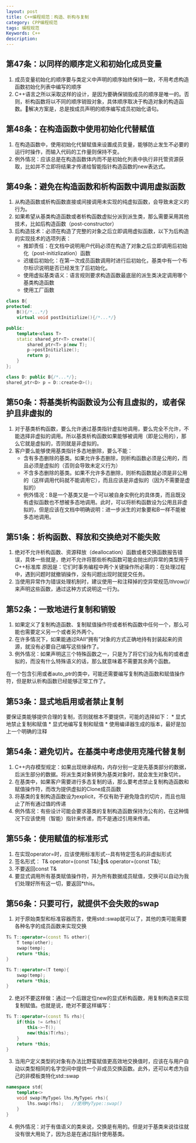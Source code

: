 ```yaml
---
layout: post
title: C++编程规范：构造、析构与复制
category: CPP编程规范
tags: 编程规范
Keywords: C++
description:
---
```

## 第47条：以同样的顺序定义和初始化成员变量
1. 成员变量初始化的顺序要与类定义中声明的顺序始终保持一致，不用考虑构造函数初始化列表中编写的顺序
2. C++语言之所以采取这样的设计，是因为要确保销毁成员的顺序是唯一的。否则，析构函数将以不同的顺序销毁对象，具体顺序取决于构造对象的构造函数。解决方案是，总是按成员声明的顺序编写成员初始化语句。
## 第48条：在构造函数中使用初始化代替赋值
1. 在构造函数中，使用初始化代替赋值来设置成员变量，能够防止发生不必要的运行时操作，而输入代码的工作量则保持不变。
2. 例外情况：应该总是在构造函数体内而不是初始化列表中执行非托管资源获取，比如并不立即将结果才传递给智能指针构造函数的new表达式。
## 第49条：避免在构造函数和析构函数中调用虚拟函数
1. 从构造函数或析构函数直接或间接调用未实现的纯虚拟函数，会导致未定义的行为。
2. 如果希望从基类构造函数或者析构函数虚拟分派到派生类，那么需要采用其他技术，比如后构造函数（post-constructor）
3. 后构造技术：必须在构造了完整的对象之后立即调用虚拟函数，以下为后构造的实现技术的选项列表：
    * 推卸责任：在文档中说明用户代码必须在构造了对象之后立即调用后初始化（post-initizlization）函数
    * 迟缓后初始化：在第一次成员函数调用时进行后初始化，基类中有一个布尔标识说明是否已经发生了后初始化。
    * 使用虚拟基类语义：语言规则要求构造函数最底层的派生类决定调用哪个基类构造函数
    * 使用工厂函数

``` c++
class B{
protected:
    B(){/*...*/}
    virtual void postInitizlize(){/*...*/}

public:
    template<class T>
    static shared_ptr<T> create(){
        shared_ptr<T> p(new T);
        p->postInitizlize();
        return p;
    }
};

class D: public B{/*...*/};
shared_ptr<D> p = D::create<D>();
```
## 第50条：将基类析构函数设为公有且虚拟的，或者保护且非虚拟的
1. 对于基类析构函数，要么允许通过基类指针虚拟地调用，要么完全不允许，不能选择非虚拟的调用。所以基类析构函数如果能够被调用（即是公用的），那么它就是虚拟的，否则就是非虚拟的。
2. 客户要么能够使用基类指针多态地删除，要么不能：
    * 含有多态删除的基类。如果允许多态删除，则析构函数必须是公用的，而且必须是虚拟的（否则会导致未定义行为）
    * 不含多态删除的基类。如果不允许多态删除，则析构函数就必须是非公用的（这样调用代码就不能调用它），而且应该是非虚拟的（因为不需要是虚拟的）
    * 例外情况：B是一个基类又是一个可以被自身实例化的具体类，而且既没有虚拟函数也不想被多态地调用。此时，可以将析构函数设为公用且非虚拟的，但是应该在文档中明确说明：进一步派生的对象要和B一样不能被多态地调用。
## 第51条：析构函数、释放和交换绝对不能失败
1. 绝对不允许析构函数、资源释放（deallocation）函数或者交换函数报告错误，具体一些就是，绝对不允许将那些析构函数可能会抛出的异常的类型用于C++标准库
原因是：它们时事务编程中两个关键操作所必需的：在处理过程中，遇到问题时就撤销操作，没有问题出现时就提交任务。
2. 当使用异常作为错误处理机制时，建议使用一和注释掉的空异常规范/*throw()*/来声明这些函数，通过这种方式说明这一行为。
## 第52条：一致地进行复制和销毁
1. 如果定义了复制构造函数、复制赋值操作符或者析构函数中任何一个，那么可能也需要定义另一个或者另外两个。
2. 在许多情况下，如果能通过RAII“拥有”对象的方式正确地持有封装起来的资源，就没有必要自己编写这些操作了。
3. 例外情况：如果声明这三个特殊函数之一，只是为了将它们设为私有的或者虚拟的，而没有什么特殊语义的话，那么就意味着不需要其余两个函数。

在一个包含引用或者auto_ptr的类中，可能还需要编写复制构造函数和赋值操作符，但是默认析构函数已经能够正常工作了。
## 第53条：显式地启用或者禁止复制
要保证类能够提供合理的复制，否则就根本不要提供，可能的选择如下：
    * 显式地禁止复制和赋值
    * 显式地编写复制和赋值
    * 使用编译器生成的版本，最好是加上一个明确的注释
## 第54条：避免切片。在基类中考虑使用克隆代替复制
1. C++内存模型规定：如果出现继承结构，内存分别一定是先基类部分的数据，后派生部分的数据。将派生类对象转换为基类对象时，就会发生对象切片。
2. 在基类中，如果客户需要进行多态复制的话，那么要考虑禁止复制构造函数和赋值操作符，而改为提供虚拟的Clone成员函数
3. 将基类的复制构造函数设为explicit，不仅有助于避免隐含的切片，而且也阻止了所有通过值的传递
4. 例外情况：有些设计可能会要求基类的复制构造函数保持为公有的，在这种情况下应该使用（智能）指针来传递，而不是通过引用来传递。
## 第55条：使用赋值的标准形式
1. 在实现operator=时，应该使用标准形式--具有特定签名的非虚拟形式
2. 签名形式：
T& operator=(const T&);t& operator=(const T&);
3. 不要返回const T&
4. 要显式调用所有基类赋值操作符，并为所有数据成员赋值，交换可以自动为我们处理好所有这一切，要返回*this。
## 第56条：只要可行，就提供不会失败的swap
1. 对于原始类型和标准容器而言，使用std::swap就可以了，其他的类可能需要各种名字的成员函数来实现交换
``` c++
T& T::operator=(const T& other){
    T temp(other);
    swap(temp);
    return *this;
}

T& T::operator=(T temp){
    swap(temp);
    return *this;
}
```
2. 绝对不要这样做：通过一个后跟定位new的显式析构函数，用复制构造来实现复制赋值。也就是说，绝对不要这样编写：
``` c++
T& T::operator=(const T& rhs){
    if(this != &rhs){
        this->~T();
        new(this)T(rhs);
    }
    return *this;
}
```
3. 当用户定义类型的对象有办法比野蛮赋值更高效地交换值时，应该在与用户自动以类型相同的名字空间中提供一个非成员交换函数。此外，还可以考虑为自己的非模板类特化std::swap
``` c++
namespace std{
    template<>
    void swap(MyType& lhs,MyType& rhs){
        lhs.swap(rhs);   //使用MyType::swap()
    }
}
```
4. 例外情况：对于有值语义的类来说，交换是有用的。但是对于基类来说往往就没有很大用处了，因为总是在通过指针使用基类。

